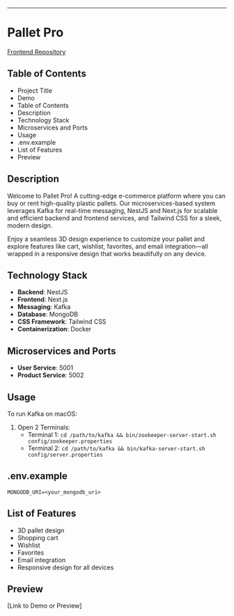 
---

# Pallet Pro

[Frontend Repository](https://github.com/AhmedHosny2/Pallet-pro-frontend)

## Table of Contents

- Project Title
- Demo
- Table of Contents
- Description
- Technology Stack
- Microservices and Ports
- Usage
- .env.example
- List of Features
- Preview

## Description

Welcome to Pallet Pro! A cutting-edge e-commerce platform where you can buy or rent high-quality plastic pallets. Our microservices-based system leverages Kafka for real-time messaging, NestJS and Next.js for scalable and efficient backend and frontend services, and Tailwind CSS for a sleek, modern design. 

Enjoy a seamless 3D design experience to customize your pallet and explore features like cart, wishlist, favorites, and email integration—all wrapped in a responsive design that works beautifully on any device.

## Technology Stack

- **Backend**: NestJS
- **Frontend**: Next.js
- **Messaging**: Kafka
- **Database**: MongoDB
- **CSS Framework**: Tailwind CSS
- **Containerization**: Docker

## Microservices and Ports

- **User Service**: 5001
- **Product Service**: 5002

## Usage

To run Kafka on macOS:

1. Open 2 Terminals:
   - Terminal 1: `cd /path/to/kafka && bin/zookeeper-server-start.sh config/zookeeper.properties`
   - Terminal 2: `cd /path/to/kafka && bin/kafka-server-start.sh config/server.properties`

## .env.example

```env
MONGODB_URI=<your_mongodb_uri>
```

## List of Features

- 3D pallet design
- Shopping cart
- Wishlist
- Favorites
- Email integration
- Responsive design for all devices

## Preview

[Link to Demo or Preview]
